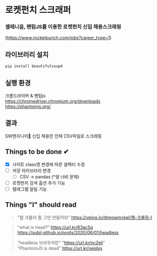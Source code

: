 # 로켓펀치 스크래퍼

### 셀레니움, 팬텀JS를 이용한 로켓펀치 신입 채용스크래핑

(https://www.rocketpunch.com/jobs?career_type=1)

## 라이브러리 설치

```sh
pip install beautifulsoup4
```

## 실행 환경

크롬드라이버 & 팬텀js  
https://chromedriver.chromium.org/downloads  
https://phantomjs.org/  

## 결과  

SW엔지니어🔧 신입 채용란 전체 CSV파일로 스크래핑

## Things to be done ✔

- [x] 사이트 class명 변경에 따른 셀렉터 수정
- [ ] 저장 라이브러리 변경
  - [ ] CSV -> pandas (\*셀 너비 문제)
- [ ] 로켓펀치 검색 옵션 추가 기능
- [ ] 텔레그램 알림 기능

## Things "I" should read

> "웹 크롤러 좀 그만 만들어라" https://velog.io/@mowinckel/웹-크롤링-I

> "what is head?" https://url.kr/63ac5q  
> https://subji.github.io/posts/2020/06/01/headless

> "headless 브라우저란" "https://url.kr/nc2eli"  
> "PhantomJS is dead" https://url.kr/oepbjx
